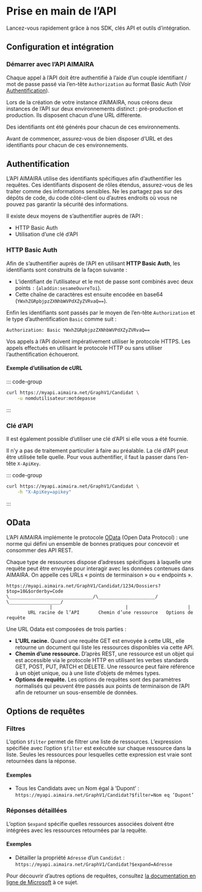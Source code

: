# Prise en main de l’API

Lancez-vous rapidement grâce à nos SDK, clés API et outils d’intégration.

## Configuration et intégration

### Démarrer avec l’API AIMAIRA

Chaque appel à l’API doit être authentifié à l’aide d’un couple identifiant / mot de passe passé via l’en-tête 
`Authorization` au format Basic Auth (Voir [Authentification](#authentification)).

Lors de la création de votre instance d’AIMAIRA, nous créons deux instances de l’API sur deux environnements distinct : 
pré-production et production. Ils disposent chacun d’une URL différente.

Des identifiants ont été générés pour chacun de ces environnements.

Avant de commencer, assurez-vous de bien disposer d’URL et des identifiants pour chacun de ces environnements.

## Authentification

L’API AIMAIRA utilise des identifiants spécifiques afin d’authentifier les requêtes. Ces identifiants disposent de rôles
étendus, assurez-vous de les traiter comme des informations sensibles. Ne les partagez pas sur des dépôts de code,
du code côté-client ou d’autres endroits où vous ne pouvez pas garantir la sécurité des informations.

Il existe deux moyens de s’authentifier auprès de l’API :

- HTTP Basic Auth
- Utilisation d’une clé d’API

### HTTP Basic Auth

Afin de s’authentifier auprès de l’API en utilisant **HTTP Basic Auth**, les identifiants sont construits de la façon 
suivante :

- L’identifiant de l’utilisateur et le mot de passe sont combinés avec deux points `:`
  (`aladdin:sesameOuvreToi`).
- Cette chaîne de caractères est ensuite encodée en base64
  (`YWxhZGRpbjpzZXNhbWVPdXZyZVRvaQ==`).

Enfin les identifiants sont passés par le moyen de l’en-tête `Authorization` et le type d’authentification `Basic` comme
suit :

```
Authorization: Basic YWxhZGRpbjpzZXNhbWVPdXZyZVRvaQ==
```

Vos appels à l’API doivent impérativement utiliser le protocole HTTPS. Les appels effectués en utilisant le protocole 
HTTP ou sans utiliser l’authentification échoueront.

#### Exemple d’utilisation de cURL

::: code-group

```bash [cURL]
curl https://myapi.aimaira.net/GraphV1/Candidat \
    -u nomdutilisateur:motdepasse
```

:::

### Clé d’API

Il est également possible d’utiliser une clé d’API si elle vous a été fournie.

Il n’y a pas de traitement particulier à faire au préalable. La clé d’API peut être utilisée telle quelle. Pour vous 
authentifier, il faut la passer dans l’en-tête `X-ApiKey`.

::: code-group

```bash [cURL]
curl https://myapi.aimaira.net/GraphV1/Candidat \
    -h "X-ApiKey=apikey"
```

:::

## OData

L’API AIMAIRA implémente le protocole [OData][odata] (Open Data Protocol) : une norme qui défini un ensemble de bonnes 
pratiques pour concevoir et consommer des API REST.

Chaque type de ressources dispose d’adresses spécifiques à laquelle une requête peut être envoyée pour interagir avec 
les données contenues dans AIMAIRA. On appelle ces URLs « points de terminaison » ou « endpoints ».

```
https://myapi.aimaira.net/GraphV1/Candidat/1234/Dossiers?$top=10&$orderby=Code
\_______________________________/\_____________________/ \___________________/
                |                           |                      |
        URL racine de l’API       Chemin d’une ressource   Options de requête
```

Une URL Odata est composées de trois parties :

- **L’URL racine.** Quand une requête GET est envoyée à cette URL, elle retourne un document qui liste les ressources 
  disponibles via cette API.
- **Chemin d’une ressource.** D’après REST, une ressource est un objet qui est accessible via le protocole HTTP en 
  utilisant les verbes standards GET, POST, PUT, PATCH et DELETE. Une ressource peut faire référence à un objet unique, 
  ou à une liste d’objets de mêmes types.
- **Options de requête.** Les options de requêtes sont des paramètres normalisés qui peuvent être passés aux points de
  terminaison de l’API afin de retourner un sous-ensemble de données.

## Options de requêtes

### Filtres

L’option `$filter` permet de filtrer une liste de ressources. L’expression spécifiée avec l’option `$filter` est 
exécutée sur chaque ressource dans la liste. Seules les ressources pour lesquelles cette expression est vraie sont 
retournées dans la réponse.

#### Exemples

- Tous les Candidats avec un Nom égal à ’Dupont’ : `https://myapi.aimaira.net/GraphV1/Candidat?$filter=Nom eq ’Dupont’`

### Réponses détaillées

L’option `$expand` spécifie quelles ressources associées doivent être intégrées avec les ressources retournées par la 
requête.

#### Exemples

- Détailler la propriété `Adresse` d’un `Candidat` : `https://myapi.aimaira.net/GraphV1/Candidat?$expand=Adresse`

Pour découvrir d’autres options de requêtes, consultez [la documentation en ligne de Microsoft][odata-query-options] à 
ce sujet.

[odata]: https://learn.microsoft.com/fr-fr/odata/
[odata-query-options]: https://learn.microsoft.com/fr-fr/odata/concepts/queryoptions-overview